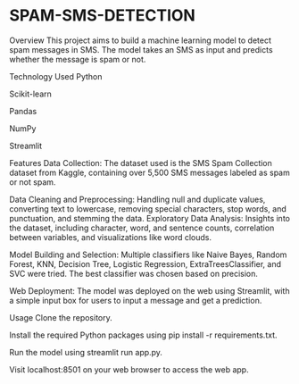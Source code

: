 # SPAM-SMS-DETECTION
Overview
This project aims to build a machine learning model to detect spam messages in SMS. The model takes an SMS as input and predicts whether the message is spam or not.

Technology Used
Python

Scikit-learn

Pandas

NumPy

Streamlit

Features
Data Collection: The dataset used is the SMS Spam Collection dataset from Kaggle, containing over 5,500 SMS messages labeled as spam or not spam.

Data Cleaning and Preprocessing: Handling null and duplicate values, converting text to lowercase, removing special characters, stop words, and punctuation, and stemming the data.
Exploratory Data Analysis: Insights into the dataset, including character, word, and sentence counts, correlation between variables, and visualizations like word clouds.

Model Building and Selection: Multiple classifiers like Naive Bayes, Random Forest, KNN, Decision Tree, Logistic Regression, ExtraTreesClassifier, and SVC were tried. The best classifier was chosen based on precision.

Web Deployment: The model was deployed on the web using Streamlit, with a simple input box for users to input a message and get a prediction.

Usage
Clone the repository.

Install the required Python packages using pip install -r requirements.txt.

Run the model using streamlit run app.py.

Visit localhost:8501 on your web browser to access the web app.
